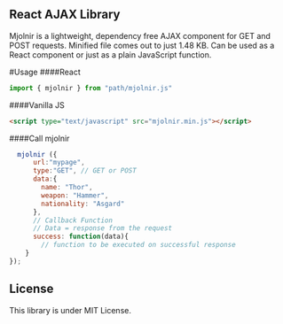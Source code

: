 ## React AJAX Library

Mjolnir is a lightweight, dependency free AJAX component for GET and POST requests. Minified file comes out to just 1.48 KB. Can be used as a React component or just as a plain JavaScript function.

#Usage
####React
```js
import { mjolnir } from "path/mjolnir.js"
```
####Vanilla JS
```html
<script type="text/javascript" src="mjolnir.min.js"></script>
```


####Call mjolnir
```js
  mjolnir ({
      url:"mypage",
      type:"GET", // GET or POST
      data:{
        name: "Thor",
        weapon: "Hammer",
        nationality: "Asgard"
      },
      // Callback Function
      // Data = response from the request
      success: function(data){
        // function to be executed on successful response
    }
});


````

## License

This library is under MIT License.
